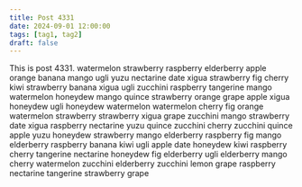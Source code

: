 ```yaml
---
title: Post 4331
date: 2024-09-01 12:00:00
tags: [tag1, tag2]
draft: false
---
```

This is post 4331.
watermelon
strawberry
raspberry
elderberry
apple
orange
banana
mango
ugli
yuzu
nectarine
date
xigua
strawberry
fig
cherry
kiwi
strawberry
banana
xigua
ugli
zucchini
raspberry
tangerine
mango
watermelon
honeydew
mango
quince
strawberry
orange
grape
apple
xigua
honeydew
ugli
honeydew
watermelon
watermelon
cherry
fig
orange
watermelon
strawberry
strawberry
xigua
grape
zucchini
mango
strawberry
date
xigua
raspberry
nectarine
yuzu
quince
zucchini
cherry
zucchini
quince
apple
yuzu
honeydew
strawberry
mango
elderberry
raspberry
fig
mango
elderberry
raspberry
banana
kiwi
ugli
apple
date
honeydew
kiwi
raspberry
cherry
tangerine
nectarine
honeydew
fig
elderberry
ugli
elderberry
mango
cherry
watermelon
zucchini
elderberry
zucchini
lemon
grape
raspberry
nectarine
tangerine
strawberry
grape
